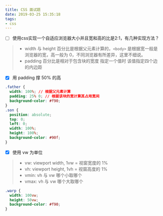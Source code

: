 ```yaml
---
title: CSS 面试题
date: 2019-03-25 15:35:18
tags:
- css
---
```

- [ ] 使用css实现一个自适应浏览器大小并且宽和高的比是2:1，有几种实现方法？
> * width 与 height 百分比是根据父元素计算的，`<body>` 是根据宽一般是浏览器的宽，高一般为 0，不同浏览器有所差异，这里不细说。
> * padding 百分比是相对于包含块的宽度
指定一个值时 该值指定四个边的内边距
- [x] 用 padding 撑 50% 的高

<!-- more -->

```CSS
.father {
  width: 100%; // 根据父元素计算
  padding: 25% 0; // 根据该块的宽计算其占用宽间
  background-color: #f90;
}
.son {
  position: absolute;
  top: 0;
  left: 0;
  width: 100%;
  height: 100%;
  background-color: #90f;
}
```
- [x] 使用 vw 为单位
> * vw: viewport width, 1vw = 视窗宽度的 1%
> * vh: viewport height, 1vh = 视窗高度的 1%
> * vmin: vh 与 vw 哪个小取哪个
> * vmax: vh 与 vw 哪个大取哪个

```CSS
.warp {
  width: 100vw;
  height: 50vw;
  background-color: #f90;
}
```

